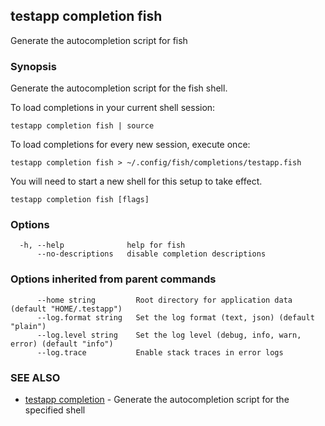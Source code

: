 ## testapp completion fish

Generate the autocompletion script for fish

### Synopsis

Generate the autocompletion script for the fish shell.

To load completions in your current shell session:

	testapp completion fish | source

To load completions for every new session, execute once:

	testapp completion fish > ~/.config/fish/completions/testapp.fish

You will need to start a new shell for this setup to take effect.


```
testapp completion fish [flags]
```

### Options

```
  -h, --help              help for fish
      --no-descriptions   disable completion descriptions
```

### Options inherited from parent commands

```
      --home string         Root directory for application data (default "HOME/.testapp")
      --log.format string   Set the log format (text, json) (default "plain")
      --log.level string    Set the log level (debug, info, warn, error) (default "info")
      --log.trace           Enable stack traces in error logs
```

### SEE ALSO

* [testapp completion](testapp_completion.md)	 - Generate the autocompletion script for the specified shell
